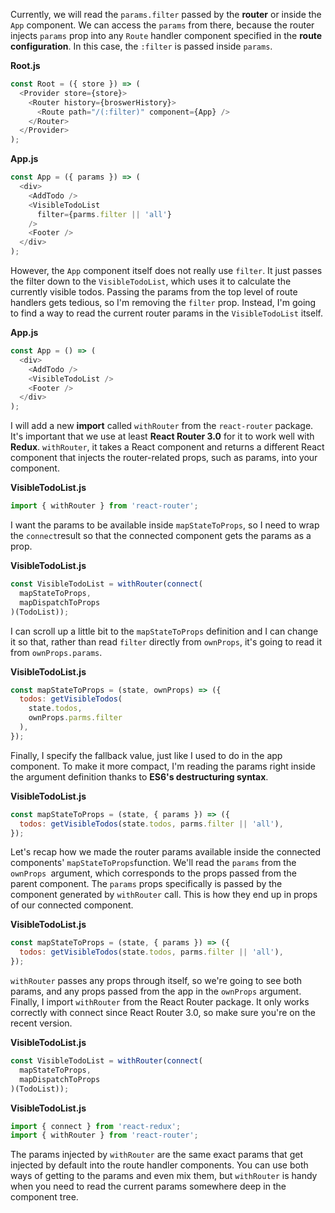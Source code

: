 Currently, we will read the `params.filter` passed by the **router** or inside the `App` component. We can access the `params` from there, because the router injects `params` prop into any `Route` handler component specified in the **route configuration**. In this case, the `:filter` is passed inside `params`.


**Root.js**
```javascript
const Root = ({ store }) => (
  <Provider store={store}>
    <Router history={broswerHistory}>
      <Route path="/(:filter)" component={App} />
    </Router>
  </Provider>
);
```

**App.js**
```javascript
const App = ({ params }) => (
  <div>
    <AddTodo />
    <VisibleTodoList
      filter={parms.filter || 'all'}
    />
    <Footer />
  </div>
);
```

However, the `App` component itself does not really use `filter`. It just passes the filter down to the `VisibleTodoList`, which uses it to calculate the currently visible todos. Passing the params from the top level of route handlers gets tedious, so I'm removing the `filter` prop. Instead, I'm going to find a way to read the current router params in the `VisibleTodoList` itself.


**App.js**
```javascript
const App = () => (
  <div>
    <AddTodo />
    <VisibleTodoList />
    <Footer />
  </div>
);
```

I will add a new **import** called `withRouter` from the `react-router` package. It's important that we use at least **React Router 3.0** for it to work well with **Redux**. `withRouter`, it takes a React component and returns a different React component that injects the router-related props, such as params, into your component.


**VisibleTodoList.js**
```javascript
import { withRouter } from 'react-router';
```

I want the params to be available inside `mapStateToProps`, so I need to wrap the `connect`result so that the connected component gets the params as a prop.


**VisibleTodoList.js**
```javascript
const VisibleTodoList = withRouter(connect(
  mapStateToProps,
  mapDispatchToProps
)(TodoList));
```

I can scroll up a little bit to the `mapStateToProps` definition and I can change it so that, rather than read `filter` directly from `ownProps`, it's going to read it from `ownProps.params`.


**VisibleTodoList.js**
```javascript
const mapStateToProps = (state, ownProps) => ({
  todos: getVisibleTodos(
    state.todos,
    ownProps.parms.filter
  ),
});
```

Finally, I specify the fallback value, just like I used to do in the app component. To make it more compact, I'm reading the params right inside the argument definition thanks to **ES6's destructuring syntax**.


**VisibleTodoList.js**
```javascript
const mapStateToProps = (state, { params }) => ({
  todos: getVisibleTodos(state.todos, parms.filter || 'all'),
});
```

Let's recap how we made the router params available inside the connected components' `mapStateToProps`function. We'll read the `params` from the `ownProps `argument, which corresponds to the props passed from the parent component. The `params` props specifically is passed by the component generated by `withRouter` call. This is how they end up in props of our connected component.


**VisibleTodoList.js**
```javascript
const mapStateToProps = (state, { params }) => ({
  todos: getVisibleTodos(state.todos, parms.filter || 'all'),
});
```

`withRouter` passes any props through itself, so we're going to see both params, and any props passed from the app in the `ownProps` argument. Finally, I import `withRouter` from the React Router package. It only works correctly with connect since React Router 3.0, so make sure you're on the recent version.


**VisibleTodoList.js**
```javascript
const VisibleTodoList = withRouter(connect(
  mapStateToProps,
  mapDispatchToProps
)(TodoList));
```


**VisibleTodoList.js**
```javascript
import { connect } from 'react-redux';
import { withRouter } from 'react-router';
```

The params injected by `withRouter` are the same exact params that get injected by default into the route handler components. You can use both ways of getting to the params and even mix them, but `withRouter` is handy when you need to read the current params somewhere deep in the component tree.